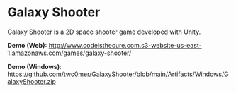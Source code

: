 # Galaxy Shooter
Galaxy Shooter is a 2D space shooter game developed with Unity.

**Demo (Web):** http://www.codeisthecure.com.s3-website-us-east-1.amazonaws.com/games/galaxy-shooter/

**Demo (Windows)**: https://github.com/twc0mer/GalaxyShooter/blob/main/Artifacts/Windows/GalaxyShooter.zip
